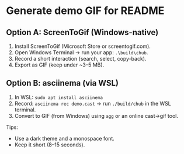 # Generate demo GIF for README

## Option A: ScreenToGif (Windows-native)
1) Install ScreenToGif (Microsoft Store or screentogif.com).
2) Open Windows Terminal → run your app: `.\build\chub`.
3) Record a short interaction (search, select, copy-back).
4) Export as GIF (keep under ~3–5 MB).

## Option B: asciinema (via WSL)
1) In WSL: `sudo apt install asciinema`
2) Record: `asciinema rec demo.cast` → run `./build/chub` in the WSL terminal.
3) Convert to GIF (from Windows) using `agg` or an online cast→gif tool.

Tips:
- Use a dark theme and a monospace font.
- Keep it short (8–15 seconds).
